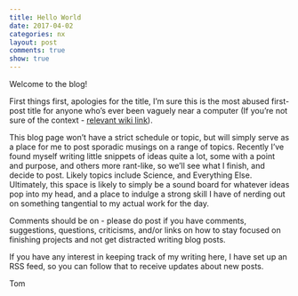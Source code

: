 ```yaml
---
title: Hello World
date: 2017-04-02
categories: nx
layout: post
comments: true
show: true
---
```


Welcome to the blog!

First things first, apologies for the title, I’m sure this is the most abused first-post title for anyone who’s ever been vaguely near a computer (If you’re not sure of the context - [relevant wiki link](https://en.wikipedia.org/wiki/%22Hello,_World!%22_program)).

This blog page won’t have a strict schedule or topic, but will simply serve as a place for me to post sporadic musings on a range of topics. Recently I’ve found myself writing little snippets of ideas quite a lot, some with a point and purpose, and others more rant-like, so we’ll see what I finish, and decide to post. Likely topics include Science, and Everything Else. Ultimately, this space is likely to simply be a sound board for whatever ideas pop into my head, and a place to indulge a strong skill I have of nerding out on something tangential to my actual work for the day.

Comments should be on - please do post if you have comments, suggestions, questions, criticisms, and/or links on how to stay focused on finishing projects and not get distracted writing blog posts.

If you have any interest in keeping track of my writing here, I have set up an RSS feed, so you can follow that to receive updates about new posts.

Tom